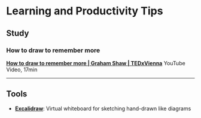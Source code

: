 # Learning and Productivity Tips

## Study

### How to draw to remember more

[**How to draw to remember more | Graham Shaw | TEDxVienna**](https://www.youtube.com/watch?v=gj3ZnKlHqxI)
YouTube Video, 17min

---

## Tools

- [**Excalidraw**](https://excalidraw.com/): Virtual whiteboard for sketching hand-drawn like diagrams